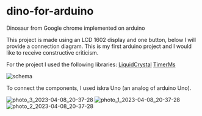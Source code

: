 # dino-for-arduino
Dinosaur from Google chrome implemented on arduino

This project is made using an LCD 1602 display and one button, below I will provide a connection diagram. This is my first arduino project and I would like to receive constructive criticism.

For the project I used the following libraries:
<a href="https://github.com/arduino-libraries/LiquidCrystal">LiquidCrystal</a>
<a href="https://github.com/GyverLibs/TimerMs">TimerMs</a>

![schema](https://user-images.githubusercontent.com/67878832/230729443-2ac257a7-b1ec-4659-a696-fa20ebe2ef4e.png)

To connect the components, I used iskra Uno (an analog of arduino Uno).

![photo_3_2023-04-08_20-37-28](https://user-images.githubusercontent.com/67878832/230730064-4b2e28d0-5f0e-41f1-a58e-0b6d1e9523ec.jpg)
![photo_1_2023-04-08_20-37-28](https://user-images.githubusercontent.com/67878832/230730068-ad7ce82e-1a31-4b27-a0b8-847a32ec21a0.jpg)
![photo_2_2023-04-08_20-37-28](https://user-images.githubusercontent.com/67878832/230730072-a8740571-e267-4448-ad44-ff66f854d628.jpg)
